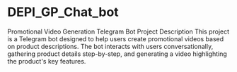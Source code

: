 # DEPI_GP_Chat_bot
Promotional Video Generation Telegram Bot Project Description This project is a Telegram bot designed to help users create promotional videos based on product descriptions. The bot interacts with users conversationally, gathering product details step-by-step, and generating a video highlighting the product's key features. 
